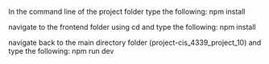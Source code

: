 In the command line of the project folder type the following:
npm install

navigate to the frontend folder using cd and type the following:
npm install

navigate back to the main directory folder (project-cis_4339_project_10) and type the following: 
npm run dev
